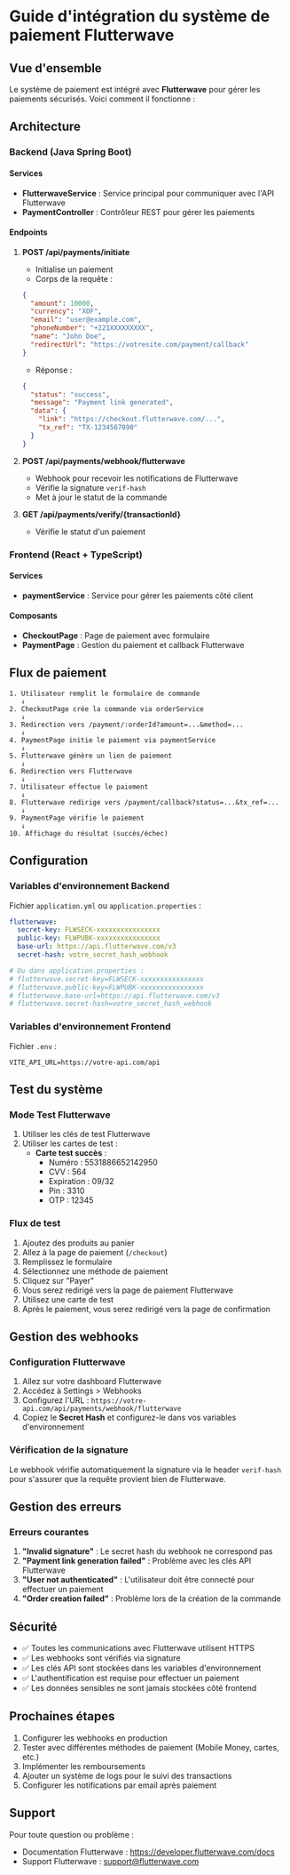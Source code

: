 # Guide d'intégration du système de paiement Flutterwave

## Vue d'ensemble

Le système de paiement est intégré avec **Flutterwave** pour gérer les paiements sécurisés. Voici comment il fonctionne :

## Architecture

### Backend (Java Spring Boot)

#### Services
- **FlutterwaveService** : Service principal pour communiquer avec l'API Flutterwave
- **PaymentController** : Contrôleur REST pour gérer les paiements

#### Endpoints

1. **POST /api/payments/initiate**
   - Initialise un paiement
   - Corps de la requête :
   ```json
   {
     "amount": 10000,
     "currency": "XOF",
     "email": "user@example.com",
     "phoneNumber": "+221XXXXXXXXX",
     "name": "John Doe",
     "redirectUrl": "https://votresite.com/payment/callback"
   }
   ```
   - Réponse :
   ```json
   {
     "status": "success",
     "message": "Payment link generated",
     "data": {
       "link": "https://checkout.flutterwave.com/...",
       "tx_ref": "TX-1234567890"
     }
   }
   ```

2. **POST /api/payments/webhook/flutterwave**
   - Webhook pour recevoir les notifications de Flutterwave
   - Vérifie la signature `verif-hash`
   - Met à jour le statut de la commande

3. **GET /api/payments/verify/{transactionId}**
   - Vérifie le statut d'un paiement

### Frontend (React + TypeScript)

#### Services
- **paymentService** : Service pour gérer les paiements côté client

#### Composants
- **CheckoutPage** : Page de paiement avec formulaire
- **PaymentPage** : Gestion du paiement et callback Flutterwave

## Flux de paiement

```
1. Utilisateur remplit le formulaire de commande
   ↓
2. CheckoutPage crée la commande via orderService
   ↓
3. Redirection vers /payment/:orderId?amount=...&method=...
   ↓
4. PaymentPage initie le paiement via paymentService
   ↓
5. Flutterwave génère un lien de paiement
   ↓
6. Redirection vers Flutterwave
   ↓
7. Utilisateur effectue le paiement
   ↓
8. Flutterwave redirige vers /payment/callback?status=...&tx_ref=...
   ↓
9. PaymentPage vérifie le paiement
   ↓
10. Affichage du résultat (succès/échec)
```

## Configuration

### Variables d'environnement Backend

Fichier `application.yml` ou `application.properties` :
```yaml
flutterwave:
  secret-key: FLWSECK-xxxxxxxxxxxxxxxx
  public-key: FLWPUBK-xxxxxxxxxxxxxxxx
  base-url: https://api.flutterwave.com/v3
  secret-hash: votre_secret_hash_webhook

# Ou dans application.properties :
# flutterwave.secret-key=FLWSECK-xxxxxxxxxxxxxxxx
# flutterwave.public-key=FLWPUBK-xxxxxxxxxxxxxxxx
# flutterwave.base-url=https://api.flutterwave.com/v3
# flutterwave.secret-hash=votre_secret_hash_webhook
```

### Variables d'environnement Frontend

Fichier `.env` :
```
VITE_API_URL=https://votre-api.com/api
```

## Test du système

### Mode Test Flutterwave

1. Utiliser les clés de test Flutterwave
2. Utiliser les cartes de test :
   - **Carte test succès** : 
     - Numéro : 5531886652142950
     - CVV : 564
     - Expiration : 09/32
     - Pin : 3310
     - OTP : 12345

### Flux de test

1. Ajoutez des produits au panier
2. Allez à la page de paiement (`/checkout`)
3. Remplissez le formulaire
4. Sélectionnez une méthode de paiement
5. Cliquez sur "Payer"
6. Vous serez redirigé vers la page de paiement Flutterwave
7. Utilisez une carte de test
8. Après le paiement, vous serez redirigé vers la page de confirmation

## Gestion des webhooks

### Configuration Flutterwave

1. Allez sur votre dashboard Flutterwave
2. Accédez à Settings > Webhooks
3. Configurez l'URL : `https://votre-api.com/api/payments/webhook/flutterwave`
4. Copiez le **Secret Hash** et configurez-le dans vos variables d'environnement

### Vérification de la signature

Le webhook vérifie automatiquement la signature via le header `verif-hash` pour s'assurer que la requête provient bien de Flutterwave.

## Gestion des erreurs

### Erreurs courantes

1. **"Invalid signature"** : Le secret hash du webhook ne correspond pas
2. **"Payment link generation failed"** : Problème avec les clés API Flutterwave
3. **"User not authenticated"** : L'utilisateur doit être connecté pour effectuer un paiement
4. **"Order creation failed"** : Problème lors de la création de la commande

## Sécurité

- ✅ Toutes les communications avec Flutterwave utilisent HTTPS
- ✅ Les webhooks sont vérifiés via signature
- ✅ Les clés API sont stockées dans les variables d'environnement
- ✅ L'authentification est requise pour effectuer un paiement
- ✅ Les données sensibles ne sont jamais stockées côté frontend

## Prochaines étapes

1. Configurer les webhooks en production
2. Tester avec différentes méthodes de paiement (Mobile Money, cartes, etc.)
3. Implémenter les remboursements
4. Ajouter un système de logs pour le suivi des transactions
5. Configurer les notifications par email après paiement

## Support

Pour toute question ou problème :
- Documentation Flutterwave : https://developer.flutterwave.com/docs
- Support Flutterwave : support@flutterwave.com

















